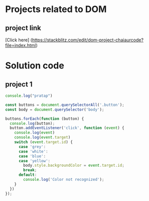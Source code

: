 # Projects related to DOM

## project link
[Click here] (https://stackblitz.com/edit/dom-project-chaiaurcode?file=index.html)

# Solution code

## project 1

```javascript
console.log("pratap")

const buttons = document.querySelectorAll('.button');
const body = document.querySelector('body');

buttons.forEach(function (button) {
  console.log(button);
  button.addEventListener('click', function (event) {
    console.log(event)
    console.log(event.target)
    switch (event.target.id) {
      case 'grey':
      case 'white':
      case 'blue':
      case 'yellow':
        body.style.backgroundColor = event.target.id;
        break;
      default:
        console.log('Color not recognized');
    }    
  })
});
```
